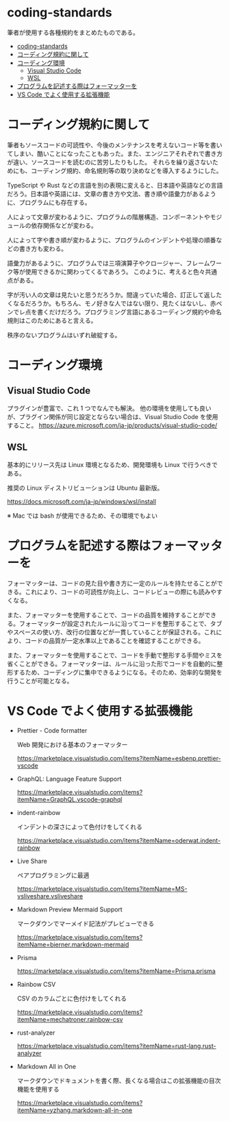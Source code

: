 # coding-standards

筆者が使用する各種規約をまとめたものである。

- [coding-standards](#coding-standards)
- [コーディング規約に関して](#コーディング規約に関して)
- [コーディング環境](#コーディング環境)
  - [Visual Studio Code](#visual-studio-code)
  - [WSL](#wsl)
- [プログラムを記述する際はフォーマッターを](#プログラムを記述する際はフォーマッターを)
- [VS Code でよく使用する拡張機能](#vs-code-でよく使用する拡張機能)

# コーディング規約に関して

筆者もソースコードの可読性や、今後のメンテナンスを考えないコード等を書いてしまい、酷いことになったこともあった。また、エンジニアそれぞれで書き方が違い、ソースコードを読むのに苦労したりもした。
それらを繰り返さないためにも、コーディング規約、命名規則等の取り決めなどを導入するようにした。

TypeScript や Rust などの言語を別の表現に変えると、日本語や英語などの言語だろう。日本語や英語には、文章の書き方や文法、書き順や語彙力があるように、プログラムにも存在する。

人によって文章が変わるように、プログラムの階層構造、コンポーネントやモジュールの依存関係などが変わる。

人によって字や書き順が変わるように、プログラムのインデントや処理の順番などの書き方も変わる。

語彙力があるように、プログラムでは三項演算子やクロージャー、フレームワーク等が使用できるかに関わってくるであろう。
このように、考えると色々共通点がある。

字が汚い人の文章は見たいと思うだろうか。間違っていた場合、訂正して返したくなるだろうか。もちろん、モノ好きな人ではない限り、見たくはないし、赤ペンでレ点を書くだけだろう。プログラミング言語にあるコーディング規約や命名規則はこのためにあると言える。

秩序のないプログラムはいずれ破綻する。

# コーディング環境

## Visual Studio Code

プラグインが豊富で、これ 1 つでなんでも解決。
他の環境を使用しても良いが、プラグイン関係が同じ設定とならない場合は、Visual Studio Code を使用すること。
https://azure.microsoft.com/ja-jp/products/visual-studio-code/

## WSL

基本的にリリース先は Linux 環境となるため、開発環境も Linux で行うべきである。

推奨の Linux ディストリビューションは Ubuntu 最新版。

https://docs.microsoft.com/ja-jp/windows/wsl/install

※ Mac では bash が使用できるため、その環境でもよい

# プログラムを記述する際はフォーマッターを

フォーマッターは、コードの見た目や書き方に一定のルールを持たせることができる。これにより、コードの可読性が向上し、コードレビューの際にも読みやすくなる。

また、フォーマッターを使用することで、コードの品質を維持することができる。フォーマッターが設定されたルールに沿ってコードを整形することで、タブやスペースの使い方、改行の位置などが一貫していることが保証される。これにより、コードの品質が一定水準以上であることを確認することができる。

また、フォーマッターを使用することで、コードを手動で整形する手間やミスを省くことができる。フォーマッターは、ルールに沿った形でコードを自動的に整形するため、コーディングに集中できるようになる。そのため、効率的な開発を行うことが可能となる。

# VS Code でよく使用する拡張機能

- Prettier - Code formatter

  Web 開発における基本のフォーマッター
  
  https://marketplace.visualstudio.com/items?itemName=esbenp.prettier-vscode

- GraphQL: Language Feature Support

  https://marketplace.visualstudio.com/items?itemName=GraphQL.vscode-graphql

- indent-rainbow

  インデントの深さによって色付けをしてくれる
  
  https://marketplace.visualstudio.com/items?itemName=oderwat.indent-rainbow

- Live Share

  ペアプログラミングに最適
  
  https://marketplace.visualstudio.com/items?itemName=MS-vsliveshare.vsliveshare

- Markdown Preview Mermaid Support

  マークダウンでマーメイド記法がプレビューできる
  
  https://marketplace.visualstudio.com/items?itemName=bierner.markdown-mermaid

- Prisma

  https://marketplace.visualstudio.com/items?itemName=Prisma.prisma

- Rainbow CSV

  CSV のカラムごとに色付けをしてくれる
  
  https://marketplace.visualstudio.com/items?itemName=mechatroner.rainbow-csv

- rust-analyzer

  https://marketplace.visualstudio.com/items?itemName=rust-lang.rust-analyzer

- Markdown All in One

  マークダウンでドキュメントを書く際、長くなる場合はこの拡張機能の目次機能を使用する
  
  https://marketplace.visualstudio.com/items?itemName=yzhang.markdown-all-in-one
